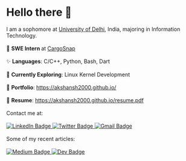 # **Hello there** 👋

<p>
  I am a sophomore at <a href="https://du.ac.in"> University of Delhi</a>, India, majoring in Information Technology.
  <br>
  <br>
  🏫 <strong> SWE Intern </strong> at <a href="https://cargosnap.com"> CargoSnap </a>
  <br>
  <br>
  ✨ <strong> Languages</strong>: C/C++, Python, Bash, Dart
  <br>
  <br>
  📓 <strong> Currently Exploring</strong>: Linux Kernel Development
  <br>
  <br>
  💼 <strong> Portfolio</strong>: <a href="https://akshansh2000.github.io"> https://akshansh2000.github.io/ </a>
  <br>
  <br>
  📝 <strong> Resume</strong>: <a href="https://akshansh2000.github.io/resume.pdf"> https://akshansh2000.github.io/resume.pdf </a>
  <br>
  <br>
  Contact me at:
  <br>
  <br>
  <a href="https://linkedin.com/in/akshansh2000">
    <img src="https://img.shields.io/badge/-akshansh2000-0a80a1?style=flat-square&logo=Linkedin&logoColor=white&link=https://www.linkedin.com/in/akshansh2000/)](https://www.linkedin.com/in/akshansh2000/" alt="LinkedIn Badge">
  </a>
  <a href="https://twitter.com/akshansh2000">
    <img src="https://img.shields.io/badge/-akshansh2000-0d8fde?style=flat-square&labelColor=0d8fde&logo=twitter&logoColor=white&link=https://twitter.com/akshansh2000" alt="Twitter Badge">
  </a>
  <a href="mailto:akshansh2000@gmail.com">
    <img src="https://img.shields.io/badge/-akshansh2000@gmail.com-c14438?style=flat-square&logo=Gmail&logoColor=white&link=mailto:akshansh2000@gmail.com" alt="Gmail Badge">
  </a>
  <br>
  <br>
  Some of my recent articles:
  <br>
  <br>
  <a href="https://medium.com/@akshansh2000">
    <img src="https://img.shields.io/badge/-@akshansh2000-149955?style=flat-square&labelColor=149955&logo=Medium&link=https://medium.com/@akshansh2000/" alt="Medium Badge">
  </a>
  <a href="https://dev.to/akshansh2000">
    <img src="https://img.shields.io/badge/-akshansh2000-918f14?style=flat-square&logo=Dev.to&logoColor=white&link=https://dev.to/akshansh2000" alt="Dev Badge">
  </a>
</p>
